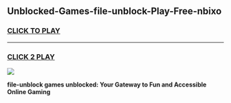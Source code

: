
## Unblocked-Games-file-unblock-Play-Free-nbixo
<h3>
<a href="https://premium76.site?title=file-unblock&ref=23A">CLICK TO PLAY</a></h3>
<hr>

<h3>
<a href="https://premium76.site?title=file-unblock&ref=23A">CLICK 2 PLAY</a>
  
</h3>

<a href="https://premium76.site?title=file-unblock&ref=23A"><img src="https://clearcache.store/games.png"></a>


**file-unblock games unblocked: Your Gateway to Fun and Accessible Online Gaming**
